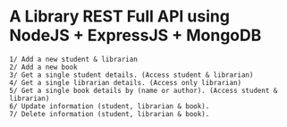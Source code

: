 #  A Library REST Full API using NodeJS + ExpressJS + MongoDB
    1/ Add a new student & librarian 
    2/ Add a new book 
    3/ Get a single student details. (Access student & librarian)
    4/ Get a single librarian details. (Access only librarian)
    5/ Get a single book details by (name or author). (Access student & librarian)
    6/ Update information (student, librarian & book).
    7/ Delete information (student, librarian & book).